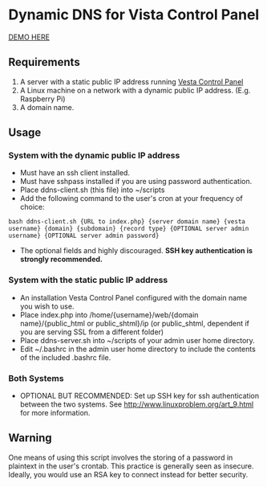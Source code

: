 # Dynamic DNS for Vista Control Panel #

[DEMO HERE](http://cristurm.github.io/nyan-cat/)

## Requirements ##

1. A server with a static public IP address running [Vesta Control Panel](http://vestacp.com)
2. A Linux machine on a network with a dynamic public IP address. (E.g. Raspberry Pi)
3. A domain name.

## Usage ##

### System with the dynamic public IP address ###
- Must have an ssh client installed.
- Must have sshpass installed if you are using password authentication.
- Place ddns-client.sh (this file) into ~/scripts
- Add the following command to the user's cron at your frequency of choice: 
```
bash ddns-client.sh {URL to index.php} {server domain name} {vesta username} {domain} {subdomain} {record type} {OPTIONAL server admin username} {OPTIONAL server admin password}
```
- The optional fields and highly discouraged. **SSH key authentication is strongly recommended.**

### System with the static public IP address ###
- An installation Vesta Control Panel configured with the domain name you wish to use.
- Place index.php into /home/{username}/web/{domain name}/{public_html or public_shtml}/ip (or public_shtml, dependent if you are serving SSL from a different folder)
- Place ddns-server.sh into ~/scripts of your admin user home directory.
- Edit ~/.bashrc in the admin user home directory to include the contents of the included .bashrc file.

### Both Systems ###
- OPTIONAL BUT RECOMMENDED: Set up SSH key for ssh authentication between the two systems. See http://www.linuxproblem.org/art_9.html for more information.

## Warning ##
One means of using this script involves the storing of a password in plaintext in the user's crontab. This practice is generally seen as insecure.
Ideally, you would use an RSA key to connect instead for better security.